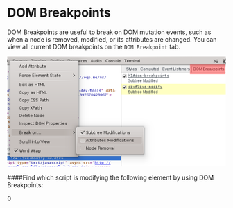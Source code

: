DOM Breakpoints
===============

DOM Breakpoints are useful to break on DOM mutation events, such as when a node is removed, modified, or its attributes are changed.
You can view all current DOM breakpoints on the `DOM Breakpoint` tab.

<img src="../elements/breakpoint.png"/>

####Find which script is modifying the following element by using DOM Breakpoints:

<div id="live-modify">
	<span>0</span>
</div>

<script>
	var i = setInterval(function() {
		var el = document.getElementById("live-modify");
		if(!el) return clearInterval(i);

		var span = el.children[0];

		var num = (span.innerHTML * 1) + 1;

		el.removeChild(span);
		el.innerHTML = "<span>" + num + "</span>"
	}, 1000);
</script>